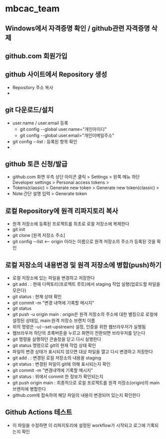 # mbcac_team
## Windows에서 자격증명 확인 / github관련 자격증명 삭제

## github.com 회원가입

## github 사이트에서 Repository 생성
* Repository 주소 복사
* 
## git 다운로드/설치
* user.name / user.email 등록
  + git config --global user.name="개인아이디"
  + git config --global user.email="개인이메일주소"
* git config --list : 등록된 항목 확인
* 
## github 토큰 신청/발급
* github.com 화면 우측 상단 아이콘 클릭 > Settings > 왼쪽 메뉴 하단 Developer settings > Personal access tokens >
* Tokens(classic) > Generate new token > Generate new token(classic) >
* Note:간단 설명 입력 > Generate token

## 로컬 Repository에 원격 리파지토리 복사
* 원격 저장소에 등록된 프로젝트를 최초로 로컬 저장소에 복제한다
* git init
* git clone [원격 저장소 주소]
* git config --list  <-- origin 이라는 이름으로 원격 저장소의 주소가 등록된 것을 확인

## 로컬 저장소의 내용변경 및 원격 저장소에 병합(push)하기
* 로컬 저장소에 있는 파일을 변경하고 저장한다
* git add . : 현재 디렉토리(프로젝트 루트)에서 staging 작업 실행(업로드할 파일을 모은다)
* git status : 현재 상태 확인
* git commit -m "변경 내역에 기록할 메시지"
* git status
* git push -u origin main : origin은 원격 저장소의 주소에 대한 별칭으로 로컬에 설정된 상태임, main:원격 저장소 브랜치 이름
* 위의 명령은 -u(--set-upstream) 설정, 인증을 위한 웹브라우저가 실행됨
* 웹브라우저 하단의 초록버튼을 누르고 화면이 전환되면 브라우저를 닫는다
* git 명령을 실행하던 콘솔창을 닫고 다시 실행한다
* git status 명령으로 git의 현재 작업 상태 확인
* 파일의 변경 상태가 표시되지 않으면 대상 파일을 열고 다시 변경하고 저장한다
* git add . : 변경된 로컬 저장소의 내용을 staging
* git status : 변경된 파일이 git에 의해 표시되는지 확인
* git commit -m "변경내역에 기록할 메시지"
* git status : 위에서 commit 한 정보가 확인되는지
* git push origin main : 최종적으로 로컬 프로젝트를 원격 저장소(origin)의 main 브랜치에 병합한다
* github.com에 접속하여 해당 파일의 내용이 변경되어 있는지 확인한다

## Github Actions 테스트
* 이 파일을 수정하면 이 리파지토리에 설정된 workflow가 시작되고 로그에 기록되는지 확인
